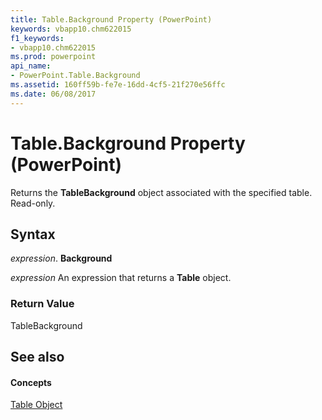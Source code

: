 ```yaml
---
title: Table.Background Property (PowerPoint)
keywords: vbapp10.chm622015
f1_keywords:
- vbapp10.chm622015
ms.prod: powerpoint
api_name:
- PowerPoint.Table.Background
ms.assetid: 160ff59b-fe7e-16dd-4cf5-21f270e56ffc
ms.date: 06/08/2017
---
```



# Table.Background Property (PowerPoint)

Returns the  **TableBackground** object associated with the specified table. Read-only.


## Syntax

 _expression_. **Background**

 _expression_ An expression that returns a **Table** object.


### Return Value

TableBackground


## See also


#### Concepts


[Table Object](table-object-powerpoint.md)

